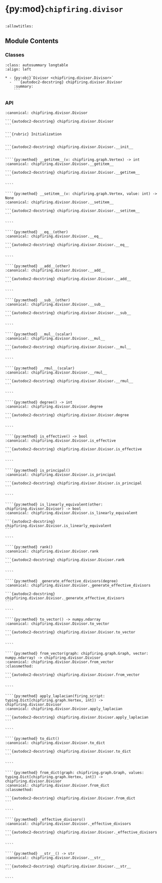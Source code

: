 # {py:mod}`chipfiring.divisor`

```{py:module} chipfiring.divisor
```

```{autodoc2-docstring} chipfiring.divisor
:allowtitles:
```

## Module Contents

### Classes

````{list-table}
:class: autosummary longtable
:align: left

* - {py:obj}`Divisor <chipfiring.divisor.Divisor>`
  - ```{autodoc2-docstring} chipfiring.divisor.Divisor
    :summary:
    ```
````

### API

`````{py:class} Divisor(graph: chipfiring.graph.Graph, values: typing.Optional[typing.Dict[chipfiring.graph.Vertex, int]] = None)
:canonical: chipfiring.divisor.Divisor

```{autodoc2-docstring} chipfiring.divisor.Divisor
```

```{rubric} Initialization
```

```{autodoc2-docstring} chipfiring.divisor.Divisor.__init__
```

````{py:method} __getitem__(v: chipfiring.graph.Vertex) -> int
:canonical: chipfiring.divisor.Divisor.__getitem__

```{autodoc2-docstring} chipfiring.divisor.Divisor.__getitem__
```

````

````{py:method} __setitem__(v: chipfiring.graph.Vertex, value: int) -> None
:canonical: chipfiring.divisor.Divisor.__setitem__

```{autodoc2-docstring} chipfiring.divisor.Divisor.__setitem__
```

````

````{py:method} __eq__(other)
:canonical: chipfiring.divisor.Divisor.__eq__

```{autodoc2-docstring} chipfiring.divisor.Divisor.__eq__
```

````

````{py:method} __add__(other)
:canonical: chipfiring.divisor.Divisor.__add__

```{autodoc2-docstring} chipfiring.divisor.Divisor.__add__
```

````

````{py:method} __sub__(other)
:canonical: chipfiring.divisor.Divisor.__sub__

```{autodoc2-docstring} chipfiring.divisor.Divisor.__sub__
```

````

````{py:method} __mul__(scalar)
:canonical: chipfiring.divisor.Divisor.__mul__

```{autodoc2-docstring} chipfiring.divisor.Divisor.__mul__
```

````

````{py:method} __rmul__(scalar)
:canonical: chipfiring.divisor.Divisor.__rmul__

```{autodoc2-docstring} chipfiring.divisor.Divisor.__rmul__
```

````

````{py:method} degree() -> int
:canonical: chipfiring.divisor.Divisor.degree

```{autodoc2-docstring} chipfiring.divisor.Divisor.degree
```

````

````{py:method} is_effective() -> bool
:canonical: chipfiring.divisor.Divisor.is_effective

```{autodoc2-docstring} chipfiring.divisor.Divisor.is_effective
```

````

````{py:method} is_principal()
:canonical: chipfiring.divisor.Divisor.is_principal

```{autodoc2-docstring} chipfiring.divisor.Divisor.is_principal
```

````

````{py:method} is_linearly_equivalent(other: chipfiring.divisor.Divisor) -> bool
:canonical: chipfiring.divisor.Divisor.is_linearly_equivalent

```{autodoc2-docstring} chipfiring.divisor.Divisor.is_linearly_equivalent
```

````

````{py:method} rank()
:canonical: chipfiring.divisor.Divisor.rank

```{autodoc2-docstring} chipfiring.divisor.Divisor.rank
```

````

````{py:method} _generate_effective_divisors(degree)
:canonical: chipfiring.divisor.Divisor._generate_effective_divisors

```{autodoc2-docstring} chipfiring.divisor.Divisor._generate_effective_divisors
```

````

````{py:method} to_vector() -> numpy.ndarray
:canonical: chipfiring.divisor.Divisor.to_vector

```{autodoc2-docstring} chipfiring.divisor.Divisor.to_vector
```

````

````{py:method} from_vector(graph: chipfiring.graph.Graph, vector: numpy.ndarray) -> chipfiring.divisor.Divisor
:canonical: chipfiring.divisor.Divisor.from_vector
:classmethod:

```{autodoc2-docstring} chipfiring.divisor.Divisor.from_vector
```

````

````{py:method} apply_laplacian(firing_script: typing.Dict[chipfiring.graph.Vertex, int]) -> chipfiring.divisor.Divisor
:canonical: chipfiring.divisor.Divisor.apply_laplacian

```{autodoc2-docstring} chipfiring.divisor.Divisor.apply_laplacian
```

````

````{py:method} to_dict()
:canonical: chipfiring.divisor.Divisor.to_dict

```{autodoc2-docstring} chipfiring.divisor.Divisor.to_dict
```

````

````{py:method} from_dict(graph: chipfiring.graph.Graph, values: typing.Dict[chipfiring.graph.Vertex, int]) -> chipfiring.divisor.Divisor
:canonical: chipfiring.divisor.Divisor.from_dict
:classmethod:

```{autodoc2-docstring} chipfiring.divisor.Divisor.from_dict
```

````

````{py:method} _effective_divisors()
:canonical: chipfiring.divisor.Divisor._effective_divisors

```{autodoc2-docstring} chipfiring.divisor.Divisor._effective_divisors
```

````

````{py:method} __str__() -> str
:canonical: chipfiring.divisor.Divisor.__str__

```{autodoc2-docstring} chipfiring.divisor.Divisor.__str__
```

````

`````
